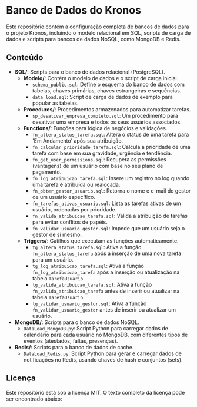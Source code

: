 # Banco de Dados do Kronos
Este repositório contém a configuração completa de bancos de dados para o projeto Kronos, incluindo o modelo relacional em SQL, scripts de carga de dados e scripts para bancos de dados NoSQL, como MongoDB e Redis.

## Conteúdo

* **SQL/**: Scripts para o banco de dados relacional (PostgreSQL).
    * **Modelo/**: Contém o modelo de dados e o script de carga inicial.
        * `schema_public.sql`: Define o esquema do banco de dados com tabelas, chaves primárias, chaves estrangeiras e sequências.
        * `data_load.sql`: Script de carga de dados de exemplo para popular as tabelas.
    * **Procedures/**: Procedimentos armazenados para automatizar tarefas.
        * `sp_desativar_empresa_completo.sql`: Um procedimento para desativar uma empresa e todos os seus usuários associados.
    * **Functions/**: Funções para lógica de negócios e validações.
        * `fn_altera_status_tarefa.sql`: Altera o status de uma tarefa para 'Em Andamento' após sua atribuição.
        * `fn_calcular_prioridade_tarefa.sql`: Calcula a prioridade de uma tarefa com base em sua gravidade, urgência e tendência.
        * `fn_get_user_permissions.sql`: Recupera as permissões (vantagens) de um usuário com base no seu plano de pagamento.
        * `fn_log_atribuicao_tarefa.sql`: Insere um registro no log quando uma tarefa é atribuída ou realocada.
        * `fn_obter_gestor_usuario.sql`: Retorna o nome e e-mail do gestor de um usuário específico.
        * `fn_tarefas_ativas_usuario.sql`: Lista as tarefas ativas de um usuário, ordenadas por prioridade.
        * `fn_valida_atribuicao_tarefa.sql`: Valida a atribuição de tarefas para evitar conflitos de papéis.
        * `fn_validar_usuario_gestor.sql`: Impede que um usuário seja o gestor de si mesmo.
    * **Triggers/**: Gatilhos que executam as funções automaticamente.
        * `tg_altera_status_tarefa.sql`: Ativa a função `fn_altera_status_tarefa` após a inserção de uma nova tarefa para um usuário.
        * `tg_log_atribuicao_tarefa.sql`: Ativa a função `fn_log_atribuicao_tarefa` após a inserção ou atualização na tabela `TarefaUsuario`.
        * `tg_valida_atribuicao_tarefa.sql`: Ativa a função `fn_valida_atribuicao_tarefa` antes de inserir ou atualizar na tabela `TarefaUsuario`.
        * `tg_validar_usuario_gestor.sql`: Ativa a função `fn_validar_usuario_gestor` antes de inserir ou atualizar um usuário.
* **MongoDB/**: Scripts para o banco de dados NoSQL.
    * `DataLoad_MongoDB.py`: Script Python para carregar dados de calendário para cada usuário no MongoDB, com diferentes tipos de eventos (atestados, faltas, presenças).
* **Redis/**: Scripts para o banco de dados de cache.
    * `DataLoad_Redis.py`: Script Python para gerar e carregar dados de notificações no Redis, usando chaves de hash e conjuntos (sets).

## Licença

Este repositório está sob a licença MIT. O texto completo da licença pode ser encontrado abaixo:
